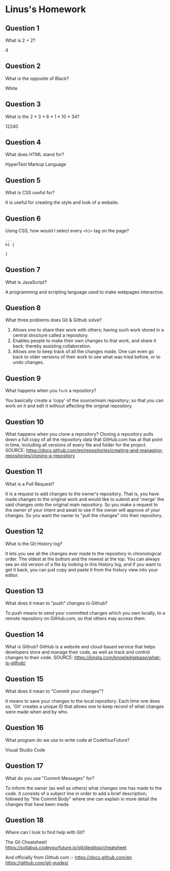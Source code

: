 # Linus's Homework

## Question 1

What is 2 + 2?

4

## Question 2

What is the opposite of Black?

White

## Question 3

What is the  2 * 3 * 6 * 1 * 10 * 34?

12240

## Question 4 

What does HTML stand for?

HyperText Markup Language

## Question 5

What is CSS useful for?

It is useful for creating the style and look of a website.

## Question 6

Using CSS, how would I select every `<h1>` tag on the page?

```CSS
...
h1 {

}
```

## Question 7

What is JavaScript?

A programming and scripting language used to make webpages interactive.

## Question 8

What three problems does Git & Github solve?

1) Allows one to share their work with others; having such work stored in a central structure called a repository.
2) Enables people to make their own changes to that work, and share it back; thereby assisting collaboration.
3) Allows one to keep track of all the changes made. One can even go back to older versions of their work to see what was tried before, or to undo changes.

## Question 9

What happens when you `fork` a repository?

You basically create a 'copy' of the source/main repository; so that you can work on it and edit it without affecting the original repository.

## Question 10 

What happens when you clone a repository?
Cloning a repository pulls down a full copy of all the repository data that GitHub.com has at that point in time, including all versions of every file and folder for the project. 
SOURCE: https://docs.github.com/en/repositories/creating-and-managing-repositories/cloning-a-repository 

## Question 11

What is a Pull Request?

It is a request to add changes to the owner's repository. That is, you have made changes to the original work and would like to submit and 'merge' the said changes onto the original main repository. So you make a request to the owner of your intent and await to see if the owner will approve of your changes. So you want the owner to "pull the changes" into their repository.

## Question 12

What is the Git History log?

It lets you see all the changes ever made to the repository in chronological order. The oldest at the bottom and the newest at the top. You can always see an old version of a file by looking in this History log, and if you want to get it back, you can just copy and paste it from the history view into your editor.

## Question 13

What does it mean to "push" changes to Github?

To push means to send your committed changes which you own locally, to a remote repository on GitHub.com, so that others may access them.

## Question 14

What is Github?
GitHub is a website and cloud-based service that helps developers store and manage their code, as well as track and control changes to their code.
SOURCE: https://kinsta.com/knowledgebase/what-is-github/ 

## Question 15

What does it mean to "Commit your changes"?

It means to save your changes to the local repository. Each time one does so, 'Git' creates a unique ID that allows one to keep record of what changes were made when and by who.

## Question 16

What program do we use to write code at CodeYourFuture?

Visual Studio Code

## Question 17

What do you use "Commit Messages" for?

To inform the owner (as well as others) what changes one has made to the code. It consists of a subject line in order to add a brief description; followed by "the Commit Body" where one can explain in more detail the changes that have been made.

## Question 18 

Where can I look to find help with Git?

The Git Cheatsheet!
https://syllabus.codeyourfuture.io/git/desktop/cheatsheet 

And officially from Github.com :-
https://docs.github.com/en
https://github.com/git-guides/ 